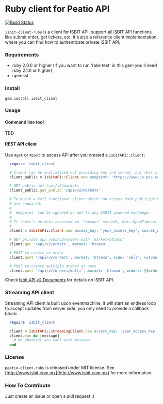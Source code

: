 Ruby client for Peatio API
==========================

[![Build Status](https://travis-ci.org/peatio/peatio-client-ruby.png?branch=master)](https://travis-ci.org/peatio/peatio-client-ruby)

`isbit-client-ruby` is a client for ISBIT API, support all ISBIT API functions like submit order, get tickers, etc. It's also a reference client implementation, where you can find how to authenticate private ISBIT API.

### Requirements ###

* ruby 2.0.0 or higher (if you want to run 'rake test' in this gem you'll need ruby 2.1.0 or higher)
* openssl

### Install ###

    gem install isbit_client

### Usage ###

#### Command line tool ####

TBD

#### REST API client ####

Use `#get` or `#post` to access API after you created a `IsbitAPI::Client`:

```ruby
  require 'isbit_client'

  # Client can be initialized not providing key and sercet, but this client can only access public APIs
  client_public = IsbitAPI::Client.new endpoint: 'https://www.is-pos.com:3443'

  # GET public api /api/v2/markets
  client_public.get_public '/api/v2/markets'

  # To build a full functional client which can access both public/private api, access_key/secret_key
  # are required.
  #
  # `endpoint` can be ignored or set to any ISBIT powered exchange.
  #
  # If there's no data received in `timeout` seconds, Net::OpenTimeout will be raised. Default to 60.
  #
  client = IsbitAPI::Client.new access_key: 'your_access_key', secret_key: 'your_secret_key', endpoint: 'https://www.is-pos.com:3443', timeout: 60

  # GET private api /api/v2/orders with 'market=btcmxn'
  client.get '/api/v2/orders', market: 'btcmxn'

  # POST to create an order
  client.post '/api/v2/orders', market: 'btcmxn', side: 'sell', volume: '0.11', price: '2955.0'

  # POST to create multiple orders at once
  client.post '/api/v2/orders/multi', market: 'btcmxn', orders: [{side: 'buy', volume: '0.15', price: '2955.0'}, {side: 'sell', volume: '0.16', price: '2956'}]
```

Check [Isbit API v2 Documents](https://www.is-pos.com:3443/documents/api_v2) for details on ISBIT API.

### Streaming API client ###

Streaming API client is built upon eventmachine, it will start an endless loop to accept updates from server side, you only need to provide a callback block:

```ruby
  require 'isbit_client'

  client = IsbitAPI::StreamingClient.new access_key: 'your_access_key', secret_key: 'your_secret_key', endpoint: 'wss://www.is-pos.com:3000'
  client.run do |message|
    # do whatever you want with message
  end
```

### License ###

`peatio-client-ruby` is released under MIT license. See [http://www.isbit.com.mx](http://www.isbit.com.mx) for more information.

### How To Contribute ###

Just create an issue or open a pull request :)
